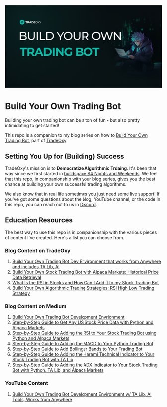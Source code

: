 ![Build Your Own Trading Bot Title Image](https://github.com/jimtin/something-cool/blob/main/images/build_your_own_trading_bot_title_image.png)

# Build Your Own Trading Bot
Building your own trading bot can be a ton of fun - but also pretty intimidating to get started! 

This repo is a companion to my blog series on how to [Build Your Own Trading Bot](https://tradeoxy.com/blog/), part of [TradeOxy](https://tradeoxy.com/).

## Setting You Up for (Building) Success
TradeOxy's mission is to **Democratize Algorithmic Trdaing**. It's been that way since we first started in [buildspace S4 Nights and Weekends](https://buildspace.so/nights-weekends). We feel that this repo, in companionship with your blog series, gives you the best chance at building your own successful trading algorithms. 

We also know that in real life sometimes you just need some live support! If you've got some questions about the blog, YouTube channel, or the code in this repo, you can reach out to us in [Discord](https://discord.com/channels/1143837842745864192/1143837843274342432). 

## Education Resources
The best way to use this repo is in companionship with the various pieces of content I've created. Here's a list you can choose from. 

### Blog Content on TradeOxy
1. [Build Your Own Trading Bot Dev Environment that works from Anywhere and includes TA Lib, AI](https://www.tradeoxy.com/blog/build-your-own-trading-bot-dev-environment-that-works-from-anywhere-includes-technical-indicators-from-ta-lib-and-cutting-edge-ai/)
2. [Build Your Own Stock Trading Bot with Alpaca Markets: Historical Price Data Retrieval](https://www.tradeoxy.com/blog/build-stock-trading-bot-with-alpaca-markets/)
3. [What is the RSI in Stocks and How Can I Add it to my Stock Trading Bot](https://www.tradeoxy.com/blog/add-rsi-to-my-stock-trading-bot/)
4. [Build Your Own Algorithmic Trading Strategies: RSI High Low Trading Strategy](https://www.tradeoxy.com/blog/add-rsi-to-my-stock-trading-bot/)

### Blog Content on Medium
1. [Build Your Own Trading Bot Development Envrionment](https://medium.com/@appnologyjames/build-your-own-trading-bot-development-environment-5163443da220)
2. [Step-by-Step Guide to Get Any US Stock Price Data with Python and Alpaca Markets](https://appnologyjames.medium.com/step-by-step-guide-get-any-us-stock-price-data-with-python-and-alpaca-markets-8134fa3a5763)
3. [Step-by-Step Guide to Adding the RSI to Your Stock Trading Bot using Python and Alpaca Markets](https://appnologyjames.medium.com/step-by-step-guide-to-adding-the-rsi-to-your-stock-trading-bot-using-python-and-alpaca-markets-72473d052dff)
4. [Step-by-Step Guide to Adding the MACD to Your Python Trading Bot](https://appnologyjames.medium.com/step-by-step-guide-to-adding-the-macd-to-your-python-trading-bot-32cbcceea13e)
5. [Step-by-Step Guide to Add Bollinger Bands to Your Trading Bot](https://medium.com/@appnologyjames/step-by-step-guide-to-add-bollinger-bands-%EF%B8%8F-to-your-trading-bot-c3b858926e12)
6. [Step-by-Step Guide to Adding the Harami Technical Indicator to Your Stock Trading Bot with TA Lib](https://medium.com/@appnologyjames/step-by-step-guide-to-adding-the-harami-technical-indicator-to-your-stock-trading-bot-with-ta-lib-a5b27f192f17)
7. [Step-by-Step Guide to Adding the ADX Indicator to Your Stock Trading Bot with Python, TA Lib, and Alpaca Markets](https://medium.com/@appnologyjames/step-by-step-guide-to-adding-the-adx-indicator-to-your-stock-trading-bot-with-python-ta-lib-and-f70e0d559ff6)

### YouTube Content
1. [Build Your Own Trading Bot Development Environment w/ TA Lib, AI Tools, Works from Anywhere](https://youtu.be/M8Eda-5T55M)
